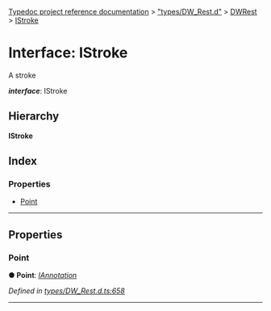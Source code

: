 [Typedoc project reference documentation](../README.md) > ["types/DW_Rest.d"](../modules/_types_dw_rest_d_.md) > [DWRest](../modules/_types_dw_rest_d_.dwrest.md) > [IStroke](../interfaces/_types_dw_rest_d_.dwrest.istroke.md)

# Interface: IStroke

A stroke

*__interface__*: IStroke

## Hierarchy

**IStroke**

## Index

### Properties

* [Point](_types_dw_rest_d_.dwrest.istroke.md#point)

---

## Properties

<a id="point"></a>

###  Point

**● Point**: *[IAnnotation](_types_dw_rest_d_.dwrest.iannotation.md)*

*Defined in [types/DW_Rest.d.ts:658](https://github.com/DocuWare/REST-Sample-TS/blob/0222c3e/src/types/DW_Rest.d.ts#L658)*

___

